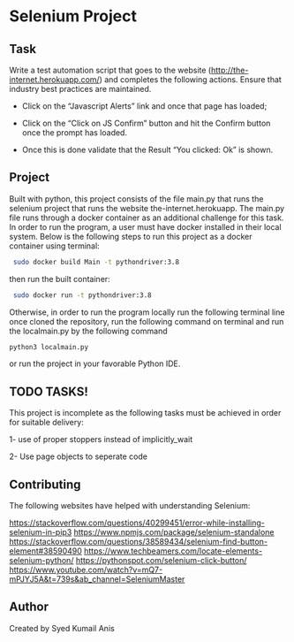 
# Selenium Project

## Task

Write a test automation script that goes to the website (http://the-internet.herokuapp.com/) and completes the following actions. Ensure that industry best practices are maintained.

- Click on the “Javascript Alerts” link and once that page has loaded; 
        
- Click on the “Click on JS Confirm” button and hit the Confirm button once the prompt has loaded. 
        
- Once this is done validate that the Result “You clicked: Ok” is shown. 


## Project

Built with python, this project consists of the file main.py that runs the selenium project that runs the website the-internet.herokuapp. The main.py file runs through a docker container as an additional challenge for this task. In order to run the program, a user must have docker installed in their local system. Below is the following steps to run this project as a docker container using terminal:

```bash
 sudo docker build Main -t pythondriver:3.8
```

then run the built container:

```bash
 sudo docker run -t pythondriver:3.8
```

Otherwise, in order to run the program locally run the following terminal line once cloned the repository, run the following command on terminal and run the localmain.py by the following command

```bash
python3 localmain.py
```
or run the project in your favorable Python IDE. 




## TODO TASKS!
This project is incomplete as the following tasks must be achieved in order for suitable delivery:

1- use of proper stoppers instead of implicitly_wait

2- Use page objects to seperate code


## Contributing

The following websites have helped with understanding Selenium:

https://stackoverflow.com/questions/40299451/error-while-installing-selenium-in-pip3
https://www.npmjs.com/package/selenium-standalone
https://stackoverflow.com/questions/38589434/selenium-find-button-element#38590490
https://www.techbeamers.com/locate-elements-selenium-python/
https://pythonspot.com/selenium-click-button/
https://www.youtube.com/watch?v=mQ7-mPJYJ5A&t=739s&ab_channel=SeleniumMaster

## Author

Created by Syed Kumail Anis



